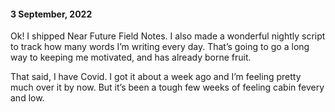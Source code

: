 #### 3 September, 2022

Ok! I shipped Near Future Field Notes. I also made a wonderful nightly script to track how many words I’m writing every day. That’s going to go a long way to keeping me motivated, and has already borne fruit.

That said, I have Covid. I got it about a week ago and I’m feeling pretty much over it by now. But it’s been a tough few weeks of feeling cabin fevery and low. 